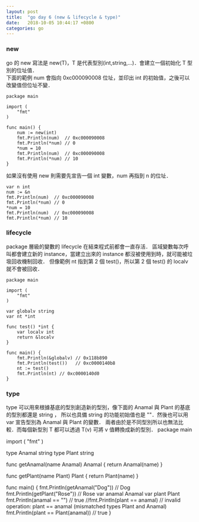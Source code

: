 ```yaml
---
layout: post
title:  "go day 6 (new & lifecycle & type)"
date:   2018-10-05 10:44:17 +0800
categories: go
---
```


### new
go 的 new 寫法是 new(T)，T 是代表型別(int,string,...)．會建立一個初始化 T 型別的位址值．  
下面的範例 num 會指向 0xc000090008 位址，並印出 int 的初始值，之後可以改變值但位址不變．
```
package main

import (
	"fmt"
)

func main() {
	num := new(int)
	fmt.Println(num)  // 0xc000090008
	fmt.Println(*num) // 0
	*num = 10
	fmt.Println(num)  // 0xc000090008
	fmt.Println(*num) // 10
}

```
如果沒有使用 new 則需要先宣告一個 int 變數，num 再指到 n 的位址．

```
var n int
num := &n
fmt.Println(num)  // 0xc000090008
fmt.Println(*num) // 0
*num = 10
fmt.Println(num)  // 0xc000090008
fmt.Println(*num) // 10
```
### lifecycle
package 層級的變數的 lifecycle 在結束程式前都會一直存活．
區域變數每次呼叫都會建立新的 instance，當建立出來的 instance 都沒被使用到時，就可能被垃圾回收機制回收．
但像範例 nt 指到第 2 個 test()，所以第 2 個 test() 的 localv 就不會被回收．

```
package main

import (
	"fmt"
)

var globalv string
var nt *int

func test() *int {
	var localv int
	return &localv
}

func main() {
	fmt.Println(&globalv) // 0x118b890
	fmt.Println(test())   // 0xc0000140b8
	nt := test()
	fmt.Println(nt) // 0xc0000140d0
}

```

### type
type 可以用來根據基底的型別創造新的型別，像下面的 Anamal 與 Plant 的基底的型別都還是 string ，
所以也具備 string 的功能初始值也是 ""．然後也可以用 var 宣告型別為 Anamal 與 Plant 的變數．
兩者由於是不同型別所以也無法比較．而每個新型別 T 都可以透過 T(v) 可將 v 值轉換成新的型別．
package main

import (
	"fmt"
)

type Anamal string
type Plant string

func getAnamal(name Anamal) Anamal {
	return Anamal(name)
}

func getPlant(name Plant) Plant {
	return Plant(name)
}

func main() {
	fmt.Println(getAnamal("Dog")) // Dog
	fmt.Println(getPlant("Rose")) // Rose
	var anamal Anamal
	var plant Plant
	fmt.Println(anamal == "") // true
	//fmt.Println(plant == anamal) // invalid operation: plant == anamal (mismatched types Plant and Anamal)
	fmt.Println(plant == Plant(anamal)) // true
}

```



